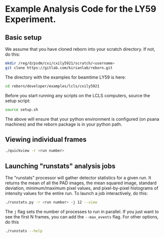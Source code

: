 # Example Analysis Code for the LY59 Experiment.

## Basic setup

We assume that you have cloned reborn into your scratch directory.  If not, do this:

```bash
mkdir /reg/d/psdm/cxi/cxily5921/scratch/<username>
git clone https://gitlab.com/kirianlab/reborn.git
```

The directory with the examples for beamtime LY59 is here:

```bash
cd reborn/developer/examples/lcls/cxily5921
```

Before you start running any scripts on the LCLS computers, source the setup script:

```bash
source setup.sh
```

The above will ensure that your python environment is configured (on psana machines) and 
the reborn package is in your python path.

## Viewing individual frames

```bash
./quickview -r <run number>
```

## Launching "runstats" analysis jobs

The "runstats" processor will gather detector statistics for a given run.  It returns the 
mean of all the PAD images, the mean squared image, standard deviation, minimum/maximum 
pixel values, and pixel-by-pixel histograms of intensity values for the entire run.  To 
launch a job interactively, do this:

```bash
./runstats.py -r <run number> -j 12 --view
```

The `j` flag sets the number of processes to run in parallel.  If you just want to see the
first N frames, you can add the `--max_events` flag.  For other options, do this

```bash
./runstats --help
```
 






